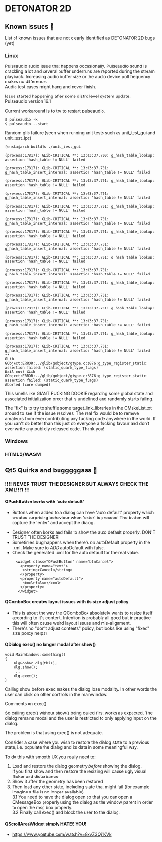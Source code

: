 # DETONATOR 2D

## Known Issues 🤬

List of known issues that are not clearly identified as DETONATOR 2D bugs (yet).

### Linux

Pulseaudio  audio issue that happens occasionally. Pulseaudio sound is crackling a lot and several buffer 
underruns are reported during the stream playback. Increasing audio buffer size or the audio device poll frequency makes no difference.<br>
Audio test cases might hang and never finish.

Issue started happening after some distro level system update.<br> 
Pulseaudio version 16.1

Current workaround is to try to restart pulseaudio.
```
$ pulseaudio -k
$ pulseaudio --start
```

Random glib failure (seen when running unit tests such as unit_test_gui and unit_test_ipc)
```
[enska@arch build]$ ./unit_test_gui

(process:17817): GLib-CRITICAL **: 13:03:37.700: g_hash_table_lookup: assertion 'hash_table != NULL' failed

(process:17817): GLib-CRITICAL **: 13:03:37.701: g_hash_table_insert_internal: assertion 'hash_table != NULL' failed

(process:17817): GLib-CRITICAL **: 13:03:37.701: g_hash_table_lookup: assertion 'hash_table != NULL' failed

(process:17817): GLib-CRITICAL **: 13:03:37.701: g_hash_table_insert_internal: assertion 'hash_table != NULL' failed

(process:17817): GLib-CRITICAL **: 13:03:37.701: g_hash_table_lookup: assertion 'hash_table != NULL' failed

(process:17817): GLib-CRITICAL **: 13:03:37.701: g_hash_table_insert_internal: assertion 'hash_table != NULL' failed

(process:17817): GLib-CRITICAL **: 13:03:37.701: g_hash_table_lookup: assertion 'hash_table != NULL' failed

(process:17817): GLib-CRITICAL **: 13:03:37.701: g_hash_table_insert_internal: assertion 'hash_table != NULL' failed

(process:17817): GLib-CRITICAL **: 13:03:37.701: g_hash_table_lookup: assertion 'hash_table != NULL' failed

(process:17817): GLib-CRITICAL **: 13:03:37.701: g_hash_table_insert_internal: assertion 'hash_table != NULL' failed

(process:17817): GLib-CRITICAL **: 13:03:37.701: g_hash_table_lookup: assertion 'hash_table != NULL' failed

(process:17817): GLib-CRITICAL **: 13:03:37.701: g_hash_table_insert_internal: assertion 'hash_table != NULL' failed

(process:17817): GLib-CRITICAL **: 13:03:37.701: g_hash_table_lookup: assertion 'hash_table != NULL' failed

(process:17817): GLib-CRITICAL **: 13:03:37.701: g_hash_table_insert_internal: assertion 'hash_table != NULL' failed

(process:17817): GLib-CRITICAL **: 13:03:37.701: g_hash_table_lookup: assertion 'hash_table != NULL' failed

(process:17817): GLib-CRITICAL **: 13:03:37.701: g_hash_table_insert_internal: assertion 'hash_table != NULL' failed
**
GLib-GObject:ERROR:../glib/gobject/gtype.c:2876:g_type_register_static: assertion failed: (static_quark_type_flags)
Bail out! GLib-GObject:ERROR:../glib/gobject/gtype.c:2876:g_type_register_static: assertion failed: (static_quark_type_flags)
Aborted (core dumped)
```

This smells like GIANT FUCKING DOOKIE regarding some global state and associated initialization order that is undefined
and randomly starts failing. 

The "fix" is to try to shuffle some target_link_libraries in the CMakeList.txt around to see if the issue resolves.
The real fix would be to remove amateurs from ever contributing any fucking code anywhere in the world. If you can't
do better than this just do everyone a fucking favour and don't ever write any publicly released code. Thank you!

### Windows

### HTML5/WASM


## Qt5 Quirks and bugggggsss 🤬

### !!!!  NEVER TRUST THE DESIGNER BUT ALWAYS CHECK THE XML!!!1 !!!


#### QPushButton borks with 'auto default'

- Buttons when added to a dialog can have 'auto default' property which creates surprising 
behaviour when 'enter' is pressed. The button will capture the 'enter' and accept the dialog.
* Designer often borks and fails to show the auto default properly. DON'T TRUST THE DESIGNER!
* Sometimes bug happens when there's *no* autoDefault property in the .xml. Make sure to *ADD* autoDefault with false.
* Check the generated .xml for the auto default for the real value. 

```
     <widget class="QPushButton" name="btnCancel">
       <property name="text">
        <string>Cancel</string>
       </property>
       <property name="autoDefault">
        <bool>false</bool>
       </property>
      </widget>
```   

#### QComboBox creates layout issues with its size adjust policy
- This is about the way the QComboBox absolutely wants to resize itself according to it's content.
Intention is probably all good but in practice this will often cause weird layout issues and mis-alignment.
- There's no "don't adjust contents" policy, but looks like using "fixed" size policy helps?

#### QDialog exec() no longer modal after show()

```
void MainWindow::something()
{
    DlgFoobar dlg(this);
    dlg.show();
    ...
    dlg.exec();
}
```

Calling show before exec makes the dialog lose modality. 
In other words the user can click on other controls in the mainwindow.

Comments on exec()

So calling exec() without show() being called first works as expected. The dialog remains modal and the user is restricted to only applying input on the dialog.

The problem is that using exec() is not adequate.

Consider a case where you wish to restore the dialog state to a previous state, i.e. populate the dialog and its data in some meaningful way.

To do this with smooth UX you really need to:

1. Load and restore the dialog geometry *before* showing the dialog.<br>
   If you first show and then restore the resizing will cause ugly visual flicker and disturbance.
2. Show it after the geometry has been restored
3. Then load any other state, including state that might fail (for example imagine a file is no longer available)<br>
3.1 You need to have the dialog open so that you can open a QMessageBox properly using the dialog as the window parent in order to open the msg box properly.<br> 
3.2 Finally call exec() and block the user to the dialog.


#### QScrollAreaWidget simply HATES YOU!

- https://www.youtube.com/watch?v=8xvZ3Qj1KVk
